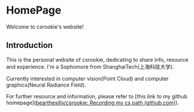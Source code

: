 # HomePage

Welcome to csrookie's website! 

## Introduction
This is the personal website of csrookie, dedicating to share info, resource and experience. I'm a Sophomore from ShanghaiTech(上海科技大学). 

Currently interested in computer vision(Point Cloud) and computer graphics(Neural Radiance Field).

For further resource and information, please refer to [this link to my github homepage]([bearthesilly/csrookie: Recording my cs path (github.com)](https://github.com/bearthesilly/csrookie)).


